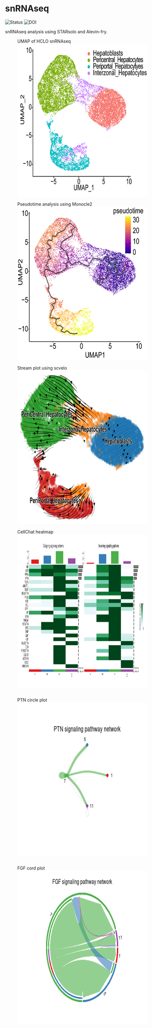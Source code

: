 # snRNAseq

![Status](https://img.shields.io/badge/status-alpha-red)
![DOI](https://img.shields.io/badge/DOI-in__progress-blue)

snRNAseq analysis using STARsolo and Alevin-fry.

<figure>
    <div class="caption">UMAP of HCLO snRNAseq</div>
    <img src="https://github.com/hasanwraeth/snRNAseq/blob/main/UMAP.png" width="500" height="500" align='center'>
</figure>

<figure>
    <div class="caption">Pseudotime analysis using Monocle2</div>
    <img src="https://github.com/hasanwraeth/snRNAseq/blob/main/Pseudotime_m3.png" width="500" height="500">
</figure>

<figure>
    <div class="caption">Stream plot using scvelo</div>
    <img src="https://github.com/hasanwraeth/snRNAseq/blob/main/scvelo_embedding_stream.png" width="500" height="500">
</figure>

<figure>
    <div class="caption">CellChat heatmap</div>
    <img src="https://github.com/hasanwraeth/snRNAseq/blob/main/cellchat_heat.png" width="750" height="500">
</figure>

<div class="row">
  <div class="column">
    <figure>
    <div class="caption">PTN circle plot</div>
    <img src="https://github.com/hasanwraeth/snRNAseq/blob/main/PTN.png" width="750" height="500">
    </figure>
  </div>
  <div class="column">
    <figure>
    <div class="caption">FGF cord plot</div>
    <img src="https://github.com/hasanwraeth/snRNAseq/blob/main/FGF.png" width="750" height="500">
    </figure>
  </div>
</div>




